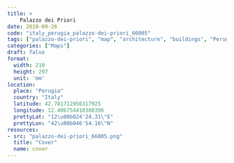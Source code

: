 ```yaml
---
title: > 
    Palazzo dei Priori
date: 2018-09-26
code: "italy_perugia_palazzo-dei-priori_66005"
tags: ["palazzo-dei-priori", "map", "architecture", "buildings", "Perugia", "Italy"]
categories: ["Maps"]
draft: false
format:
  width: 210
  height: 297
  unit: 'mm'
location:
  place: "Perugia"
  country: "Italy"
  latitude: 42.781712956317925
  longitude: 12.406754418380396
  prettyLat: "12\u00b024'24.31\"E"
  prettyLon: "42\u00b046'54.16\"N"
resources:
- src: "palazzo-dei-priori_66005.png"
  title: "Cover"
  name: cover
---
```

